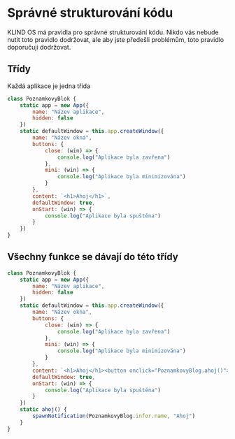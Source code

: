 # Správné strukturování kódu

KLIND OS má pravidla pro správné strukturování kódu. Nikdo vás nebude nutit toto pravidlo dodržovat, ale aby jste předešli problémům, toto pravidlo doporučuji dodržovat.

## Třídy

Každá aplikace je jedna třída

```javascript
class PoznamkovyBlok {
    static app = new App({
        name: "Název aplikace",
        hidden: false
    })
    static defaultWindow = this.app.createWindow({
        name: "Název okna",
        buttons: {
            close: (win) => {
                console.log("Aplikace byla zavřena")
            },
            mini: (win) => {
                console.log("Aplikace byla minimizována")
            }
        },
        content: `<h1>Ahoj</h1>`,
        defaultWindow: true,
        onStart: (win) => {
            console.log("Aplikace byla spuštěna")
        }
    })
}
```

## Všechny funkce se dávají do této třídy

```javascript
class PoznamkovyBlok {
    static app = new App({
        name: "Název aplikace",
        hidden: false
    })
    static defaultWindow = this.app.createWindow({
        name: "Název okna",
        buttons: {
            close: (win) => {
                console.log("Aplikace byla zavřena")
            },
            mini: (win) => {
                console.log("Aplikace byla minimizována")
            }
        },
        content: `<h1>Ahoj</h1><button onclick="PoznamkovyBlog.ahoj()">Ahoj</button`,
        defaultWindow: true,
        onStart: (win) => {
            console.log("Aplikace byla spuštěna")
        }
    })
    static ahoj() {
        spawnNotification(PoznamkovyBlog.infor.name, "Ahoj")
    }
}
```